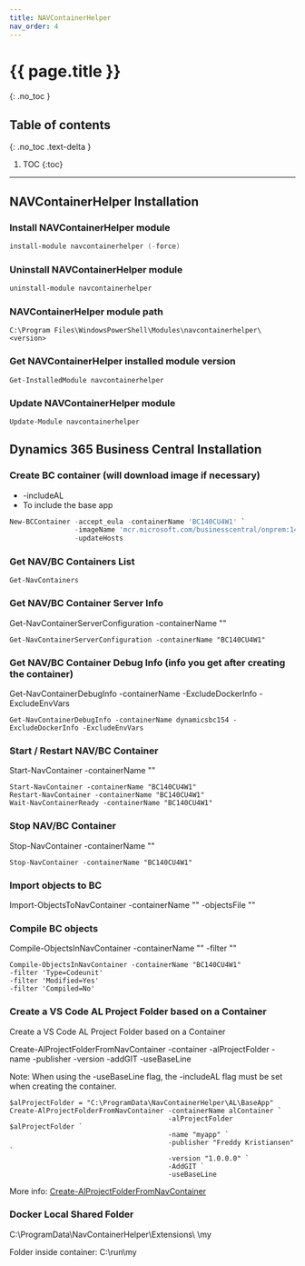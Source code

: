 ```yaml
---
title: NAVContainerHelper
nav_order: 4
---
```


# {{ page.title }}

{: .no_toc }

## Table of contents
{: .no_toc .text-delta }

1. TOC
{:toc}

---

## NAVContainerHelper Installation

### Install NAVContainerHelper module

```powershell
install-module navcontainerhelper (-force)
```

### Uninstall NAVContainerHelper module

```powershell
uninstall-module navcontainerhelper
```

### NAVContainerHelper module path

```
C:\Program Files\WindowsPowerShell\Modules\navcontainerhelper\<version>
```

### Get NAVContainerHelper installed module version

```
Get-InstalledModule navcontainerhelper
```

### Update NAVContainerHelper module

```
Update-Module navcontainerhelper
```

## Dynamics 365 Business Central Installation

### Create BC container (will download image if necessary)

* -includeAL
* To include the base app

```powershell
New-BCContainer -accept_eula -containerName 'BC140CU4W1' `
				-imageName 'mcr.microsoft.com/businesscentral/onprem:14.5.35970.0-w1-ltsc2019' `
                -updateHosts
```

### Get NAV/BC Containers List

```
Get-NavContainers
```

### Get NAV/BC Container Server Info

Get-NavContainerServerConfiguration -containerName "<container name>"

```
Get-NavContainerServerConfiguration -containerName "BC140CU4W1"
```

### Get NAV/BC Container Debug Info (info you get after creating the container)

Get-NavContainerDebugInfo -containerName <container name> -ExcludeDockerInfo -ExcludeEnvVars

```
Get-NavContainerDebugInfo -containerName dynamicsbc154 -ExcludeDockerInfo -ExcludeEnvVars
```

### Start / Restart NAV/BC Container

Start-NavContainer -containerName "<container name>"

```
Start-NavContainer -containerName "BC140CU4W1"
Restart-NavContainer -containerName "BC140CU4W1"
Wait-NavContainerReady -containerName "BC140CU4W1"
```

### Stop NAV/BC Container

Stop-NavContainer -containerName "<container name>"

```
Stop-NavContainer -containerName "BC140CU4W1"
```

### Import objects to BC

Import-ObjectsToNavContainer -containerName "<container name>" -objectsFile "<objects file path and name>"

### Compile BC objects

Compile-ObjectsInNavContainer -containerName "<container name>" -filter "<filters>"

```
Compile-ObjectsInNavContainer -containerName "BC140CU4W1"
-filter 'Type=Codeunit'
-filter 'Modified=Yes'
-filter 'Compiled=No'
```

### Create a VS Code AL Project Folder based on a Container

Create a VS Code AL Project Folder based on a Container

Create-AlProjectFolderFromNavContainer -container <containerName> -alProjectFolder <AL Project Path> -name <app name> -publisher <app publisher name> -version <app version> -addGIT -useBaseLine

Note: When using the -useBaseLine flag, the -includeAL flag must be set when creating the container.

```
$alProjectFolder = "C:\ProgramData\NavContainerHelper\AL\BaseApp"
Create-AlProjectFolderFromNavContainer -containerName alContainer `
                                       -alProjectFolder $alProjectFolder `
                                       -name "myapp" `
                                       -publisher "Freddy Kristiansen" `
                                       -version "1.0.0.0" `
                                       -AddGIT `
                                       -useBaseLine
```

More info: [Create-AlProjectFolderFromNavContainer](https://github.com/microsoft/navcontainerhelper/blob/5750230e0611d092ca68dbe38a693696ed4e4d92/AppHandling/Create-AlProjectFolderFromNavContainer.ps1)

### Docker Local Shared Folder

C:\ProgramData\NavContainerHelper\Extensions\ <container name>\my

Folder inside container: C:\run\my

